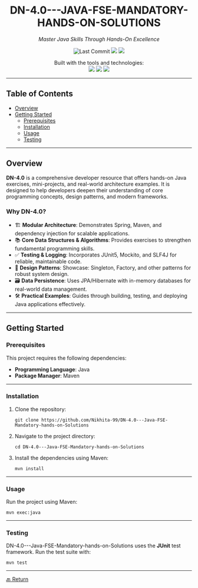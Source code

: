 <h1 align="center">DN-4.0---JAVA-FSE-MANDATORY-HANDS-ON-SOLUTIONS</h1>
<p align="center"><em>Master Java Skills Through Hands-On Excellence</em></p>

<p align="center">
  <img src="https://img.shields.io/github/last-commit/Nikhita-99/DN-4.0---Java-FSE-Mandatory-hands-on-Solutions" alt="Last Commit"/>
  <img src="https://img.shields.io/badge/java-100%25-yellow"/>
  <img src="https://img.shields.io/github/languages/count/Nikhita-99/DN-4.0---Java-FSE-Mandatory-hands-on-Solutions"/>
</p>

<p align="center">
  Built with the tools and technologies:<br>
  <img src="https://img.shields.io/badge/Maven-Build-blue"/>
  <img src="https://img.shields.io/badge/Spring-Framework-green"/>
  <img src="https://img.shields.io/badge/JUnit-Testing-lightgrey"/>
</p>

---

<h2>Table of Contents</h2>

<ul>
  <li><a href="#overview">Overview</a></li>
  <li><a href="#getting-started">Getting Started</a>
    <ul>
      <li><a href="#prerequisites">Prerequisites</a></li>
      <li><a href="#installation">Installation</a></li>
      <li><a href="#usage">Usage</a></li>
      <li><a href="#testing">Testing</a></li>
    </ul>
  </li>
</ul>

---

<h2 id="overview">Overview</h2>

<p><strong>DN-4.0</strong> is a comprehensive developer resource that offers hands-on Java exercises, mini-projects, and real-world architecture examples. It is designed to help developers deepen their understanding of core programming concepts, design patterns, and modern frameworks.</p>

<h3>Why DN-4.0?</h3>

<ul>
  <li>🏗️ <strong>Modular Architecture</strong>: Demonstrates Spring, Maven, and dependency injection for scalable applications.</li>
  <li>📚 <strong>Core Data Structures & Algorithms</strong>: Provides exercises to strengthen fundamental programming skills.</li>
  <li>✅ <strong>Testing & Logging</strong>: Incorporates JUnit5, Mockito, and SLF4J for reliable, maintainable code.</li>
  <li>🧱 <strong>Design Patterns</strong>: Showcase: Singleton, Factory, and other patterns for robust system design.</li>
  <li>🗃️ <strong>Data Persistence</strong>: Uses JPA/Hibernate with in-memory databases for real-world data management.</li>
  <li>🛠️ <strong>Practical Examples</strong>: Guides through building, testing, and deploying Java applications effectively.</li>
</ul>

---

<h2 id="getting-started">Getting Started</h2>

<h3 id="prerequisites">Prerequisites</h3>

<p>This project requires the following dependencies:</p>
<ul>
  <li><strong>Programming Language</strong>: Java</li>
  <li><strong>Package Manager</strong>: Maven</li>
</ul>

---

<h3 id="installation">Installation</h3>

<ol>
  <li>Clone the repository:</li>

  <pre><code>git clone https://github.com/Nikhita-99/DN-4.0---Java-FSE-Mandatory-hands-on-Solutions</code></pre>

  <li>Navigate to the project directory:</li>

  <pre><code>cd DN-4.0---Java-FSE-Mandatory-hands-on-Solutions</code></pre>

  <li>Install the dependencies using Maven:</li>

  <pre><code>mvn install</code></pre>
</ol>

---

<h3 id="usage">Usage</h3>

<p>Run the project using Maven:</p>

<pre><code>mvn exec:java</code></pre>

---

<h3 id="testing">Testing</h3>

<p>DN-4.0---Java-FSE-Mandatory-hands-on-Solutions uses the <strong>JUnit</strong> test framework. Run the test suite with:</p>

<pre><code>mvn test</code></pre>

---

<p><a href="#table-of-contents">🔙 Return</a></p>
